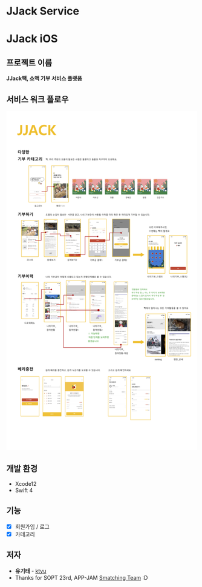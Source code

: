 JJack Service
=============
# JJack iOS


## 프로젝트 이름
**JJack짹, 소액 기부 서비스 플랫폼**



## 서비스 워크 플로우 
![JJack_ServiceWorkFlow](JJack_ServiceWorkFlow.png)



## 개발 환경

- Xcode12
- Swift 4



## 기능

- [x] 회원가입 / 로그
- [x] 카테고리

## 저자

- **유기태** - [ktyu](https://github.com/ktyu)
- Thanks for SOPT 23rd, APP-JAM [Smatching Team](https://github.com/smatching) :D


